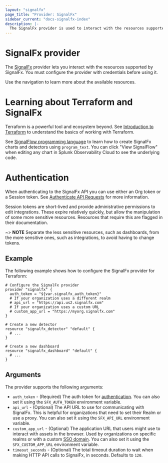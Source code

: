 ```yaml
---
layout: "signalfx"
page_title: "Provider: SignalFx"
sidebar_current: "docs-signalfx-index"
description: |-
  The SignalFx provider is used to interact with the resources supported by SignalFx. The provider needs to be configured with the proper credentials before it can be used.
---
```


# SignalFx provider

The [SignalFx](https://www.signalfx.com/) provider lets you interact with 
the resources supported by SignalFx. You must configure the provider with 
credentials before using it.

Use the navigation to learn more about the available resources.

# Learning about Terraform and SignalFx

Terraform is a powerful tool and ecosystem beyond. See [Introduction to Terraform](https://www.terraform.io/intro/index.html)
to understand the basics of working with Terraform. 

See [SignalFlow programming language](https://dev.splunk.com/observability/docs/signalflow/) to learn how to create 
SignalFx charts and detectors using `program_text`. You can click "View SignalFlow" when editing any chart in Splunk Observability Cloud to see the underlying code.

# Authentication

When authenticating to the SignalFx API you can use either an Org token or a 
Session token. See [Authenticate API Requests](https://dev.splunk.com/observability/docs/apibasics/authentication_basics/) for more
information.

Session tokens are short-lived and provide administrative permissions to edit integrations. These expire relatively quickly, but allow the manipulation of some more sensitive resources. Resources that require this are flagged in their documentation.

~> **NOTE** Separate the less sensitive resources, such as dashboards, from the 
more sensitive ones, such as integrations, to avoid having to change tokens.

## Example

The following example shows how to configure the SignalFx provider for Terraform:

```hcl
# Configure the SignalFx provider
provider "signalfx" {
  auth_token = "${var.signalfx_auth_token}"
  # If your organization uses a different realm
  # api_url = "https://api.us2.signalfx.com"
  # If your organization uses a custom URL
  # custom_app_url = "https://myorg.signalfx.com"
}

# Create a new detector
resource "signalfx_detector" "default" {
  # ...
}

# Create a new dashboard
resource "signalfx_dashboard" "default" {
  # ...
}
```

## Arguments

The provider supports the following arguments:

* `auth_token` - (Required) The auth token for [authentication](https://developers.signalfx.com/basics/authentication.html). You can also set it using the `SFX_AUTH_TOKEN` environment variable.
* `api_url` - (Optional) The API URL to use for communicating with SignalFx. This is helpful for organizations that need to set their Realm or use a proxy. You can also set it using the `SFX_API_URL` environment variable.
* `custom_app_url` - (Optional) The application URL that users might use to interact with assets in the browser. Used by organizations on specific realms or with a custom [SSO domain](https://docs.signalfx.com/en/latest/admin-guide/sso.html). You can also set it using the `SFX_CUSTOM_APP_URL` environment variable.
* `timeout_seconds` - (Optional) The total timeout duration to wait when making HTTP API calls to SignalFx, in seconds. Defaults to `120`.
